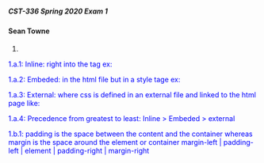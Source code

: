 ##### CST-336 Spring 2020 Exam 1
####  Sean Towne

1.
1.a.1: Inline: right into the tag ex: <tag style="color: blue;"></tag>

1.a.2: Embeded: in the html file but in a style tage ex: <style>h1 {color:red;} p {color:blue;}</style>

1.a.3: External: where css is defined in an external file and linked to the html page like: <link href="css/styles.css" rel="stylesheet" type="text/css" />

1.a.4: Precedence from greatest to least: Inline > Embeded > external

1.b.1: padding is the space between the content and the container
whereas margin is the space around the element or container 
margin-left | padding-left | element | padding-right | margin-right